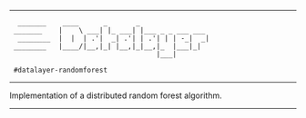 -------------------------------------------------------------------------------
```
  _______    ____      _       _                 
 _______    |    \ ___| |_ ___| |___ _ _ ___ ___ 
  ________  |  |  | .'|  _| .'| | .'| | | -_|  _|
 ________   |____/|__,|_| |__,|_|__,|_  |___|_|  
                                    |___|        

 #datalayer-randomforest
```
-------------------------------------------------------------------------------

Implementation of a distributed random forest algorithm.

-------------------------------------------------------------------------------
